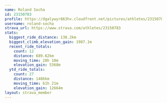 ```yaml
---
name: Roland Socha
id: 23150783
profile: https://dgalywyr863hv.cloudfront.net/pictures/athletes/23150783/14745672/4/large.jpg
username: roland-socha
strava_url: https://www.strava.com/athletes/23150783
stats:
  biggest_ride_distance: 138.2km
  biggest_climb_elevation_gain: 1987.1m
  recent_ride_totals:
    count: 12
    distance: 689.62km
    moving_time: 28h 10m
    elevation_gain: 5368m
  ytd_ride_totals:
    count: 27
    distance: 1486km
    moving_time: 61h 21m
    elevation_gain: 12664m
layout: strava_member
--- 
```

